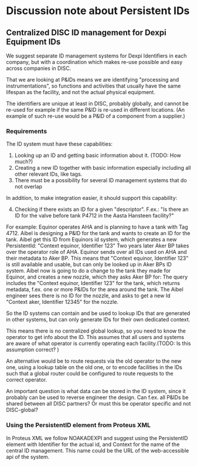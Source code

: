 # Discussion note about Persistent IDs


## Centralized DISC ID management for Dexpi Equipment IDs
We suggest separate ID management systems for Dexpi Identifiers in each company, but with a coordination which makes re-use possible and easy across companies in DISC.


That we are looking at P&IDs means we are identifying 
"processing and instrumentations", so functions and activities 
that usually have the same 
lifespan as the facility, and not the actual physical equipment. 

The identifiers are unique at least in DISC, probably globally, and cannot be re-used for example if the same P&ID is re-used in different locations.
(An example of such re-use would be a P&ID of a component from a supplier.)


### Requirements
The ID system must have these capabilities: 
1. Looking up an ID and getting basic information about it. (TODO: How much?)
2. Creating a new ID together with basic information especially including all other relevant IDs, like tags.
3. There must be a possibility for several ID management systems that do not overlap

In addition, to make integration easier, it should support this capability:

4. Checking if there exists an ID for a given "descriptor". F.ex.: "Is there an ID for the valve before tank P4712 in the Aasta Hansteen facility?"


For example: 
Equinor operates AHA and is planning to have a tank with Tag 4712. Aibel is designing a P&ID for the tank and wants to create an ID for the tank.
Aibel get this ID from Equinors id system, which generates a new PersistentId: "Context equinor, Identifier 123"
Two years later Aker BP takes over the operator role of AHA. Equinor sends over all IDs used on AHA and their metadata to Aker BP. 
This means that "Context equinor, Identifier 123" is still available and usable, but can only be looked up in Aker BPs ID system.
Aibel now is going to do a change to the tank they made for Equinor, and creates a new nozzle, which they asks Aker BP for: The
query includes the "Context equinor, Identifier 123" for the tank, which returns metadata, f.ex. one or more P&IDs for 
the area around the tank. The Aibel engineer sees there is no ID for the nozzle, 
and asks to get a new Id "Context aker, Identifier 12345" for the nozzle.

So the ID systems can contain and be used to lookup IDs that are generated in other systems, but can only generate IDs
for their own dedicated context.

This means there is no centralized global lookup, so you need to know the operator to get info about the ID. 
This assumes that all users and systems are aware of what operator is currently operating each facility.(TODO: Is this assumption correct? )

An alternative would be to route requests via the old operator to the new one, using a lookup table on the old one, or
to encode facilities in the IDs such that a global router could be configured to route requests to the correct operator.

An important question is what data can be stored in the ID system, since it probably can be used to reverse engineer the design.
Can f.ex. all P&IDs be shared between all DISC partners? Or must this be operator specific and not DISC-global?

### Using the PersistentID element from Proteus XML
In Proteus XML we follow NOAKADEXPI and suggest using the PersistentID element with Identifier for the actual id,
and Context for the name of the central ID management. 
This name could be the URL of the web-accessible api of the system.

